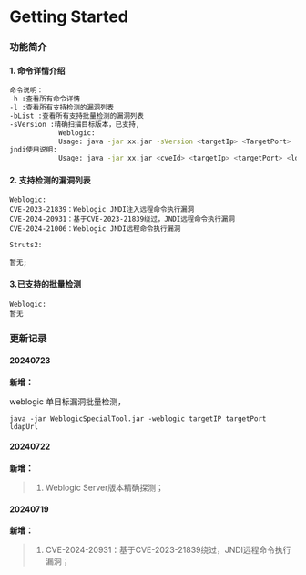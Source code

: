 # Getting Started



### 功能简介

#### 1. 命令详情介绍

```bash
命令说明：
-h :查看所有命令详情
-l :查看所有支持检测的漏洞列表
-bList :查看所有支持批量检测的漏洞列表
-sVersion :精确扫描目标版本，已支持,
			Weblogic:
            Usage: java -jar xx.jar -sVersion <targetIp> <TargetPort>
jndi使用说明:
			Usage: java -jar xx.jar <cveId> <targetIp> <targetPort> <ldapUrl>

```



#### 2. 支持检测的漏洞列表

```ABAP
Weblogic:
CVE-2023-21839：Weblogic JNDI注入远程命令执行漏洞
CVE-2024-20931：基于CVE-2023-21839绕过，JNDI远程命令执行漏洞
CVE-2024-21006：Weblogic JNDI远程命令执行漏洞

Struts2:

暂无;
```



#### 3.已支持的批量检测

```ABAP
Weblogic:
暂无

```



### 更新记录



#### 20240723

**新增：**

weblogic 单目标漏洞批量检测，

`java -jar WeblogicSpecialTool.jar -weblogic targetIP targetPort ldapUrl`




#### 20240722
**新增：**

> 1. Weblogic Server版本精确探测；



#### 20240719
**新增：**

> 1. CVE-2024-20931：基于CVE-2023-21839绕过，JNDI远程命令执行漏洞；

